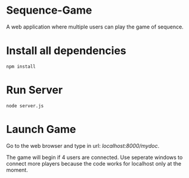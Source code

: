 # Sequence-Game
A web application where multiple users can play the game of sequence.

# Install all dependencies
`npm install`

# Run Server
`node server.js`

# Launch Game
Go to the web browser and type in url: *localhost:8000/mydoc*.

The game will begin if 4 users are connected. Use seperate windows to connect more players because the code works for localhost only at the moment.

